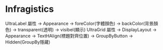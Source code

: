 # Infragistics

UltraLabel
屬性 -> Appearance -> foreColor(字體顏色)
                   -> backColor(背景顏色) -> transparent(透明)
                   -> visibel(顯示)
UltraGrid
屬性 -> DisplayLayout -> Appearance -> TextHAlign(標題對齊位置)
                     -> GroupByButton -> Hidden(GroupBy隱藏)
                     
